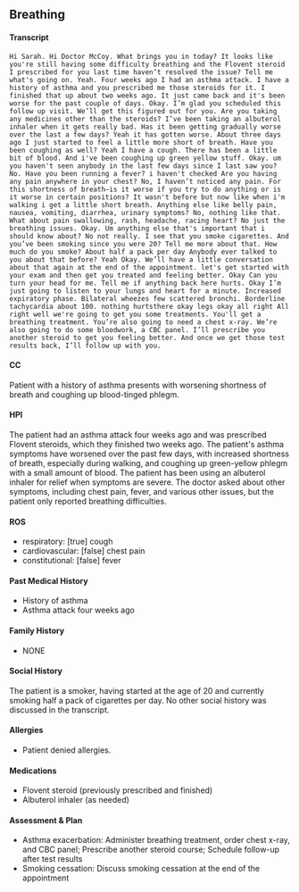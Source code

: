 Breathing
---
#### Transcript
```
Hi Sarah. Hi Doctor McCoy. What brings you in today? It looks like you're still having some difficulty breathing and the Flovent steroid I prescribed for you last time haven’t resolved the issue? Tell me what's going on. Yeah. Four weeks ago I had an asthma attack. I have a history of asthma and you prescribed me those steroids for it. I finished that up about two weeks ago. It just came back and it's been worse for the past couple of days. Okay. I’m glad you scheduled this follow up visit. We’ll get this figured out for you. Are you taking any medicines other than the steroids? I’ve been taking an albuterol inhaler when it gets really bad. Has it been getting gradually worse over the last a few days? Yeah it has gotten worse. About three days ago I just started to feel a little more short of breath. Have you been coughing as well? Yeah I have a cough. There has been a little bit of blood. And i've been coughing up green yellow stuff. Okay. um you haven't seen anybody in the last few days since I last saw you? No. Have you been running a fever? i haven't checked Are you having any pain anywhere in your chest? No, I haven’t noticed any pain. For this shortness of breath–is it worse if you try to do anything or is it worse in certain positions? It wasn't before but now like when i'm walking i get a little short breath. Anything else like belly pain, nausea, vomiting, diarrhea, urinary symptoms? No, nothing like that. What about pain swallowing, rash, headache, racing heart? No just the breathing issues. Okay. Um anything else that's important that i should know about? No not really. I see that you smoke cigarettes. And you’ve been smoking since you were 20? Tell me more about that. How much do you smoke? About half a pack per day Anybody ever talked to you about that before? Yeah Okay. We’ll have a little conversation about that again at the end of the appointment. let's get started with your exam and then get you treated and feeling better. Okay Can you turn your head for me. Tell me if anything back here hurts. Okay I’m just going to listen to your lungs and heart for a minute. Increased expiratory phase. Bilateral wheezes few scattered bronchi. Borderline tachycardia about 100. nothing hurtsthere okay legs okay all right All right well we're going to get you some treatments. You'll get a breathing treatment. You’re also going to need a chest x-ray. We’re also going to do some bloodwork, a CBC panel. I’ll prescribe you another steroid to get you feeling better. And once we get those test results back, I’ll follow up with you.
```

#### CC 
Patient with a history of asthma presents with worsening shortness of breath and coughing up blood-tinged phlegm. 

#### HPI 
The patient had an asthma attack four weeks ago and was prescribed Flovent steroids, which they finished two weeks ago. The patient's asthma symptoms have worsened over the past few days, with increased shortness of breath, especially during walking, and coughing up green-yellow phlegm with a small amount of blood. The patient has been using an albuterol inhaler for relief when symptoms are severe. The doctor asked about other symptoms, including chest pain, fever, and various other issues, but the patient only reported breathing difficulties.

#### ROS 
- respiratory: [true] cough 
- cardiovascular: [false] chest pain 
- constitutional: [false] fever 

#### Past Medical History 
- History of asthma
- Asthma attack four weeks ago

#### Family History 
- NONE

#### Social History 
The patient is a smoker, having started at the age of 20 and currently smoking half a pack of cigarettes per day. No other social history was discussed in the transcript.

#### Allergies 
- Patient denied allergies.

#### Medications 
- Flovent steroid (previously prescribed and finished)
- Albuterol inhaler (as needed)

#### Assessment & Plan 
- Asthma exacerbation: Administer breathing treatment, order chest x-ray, and CBC panel; Prescribe another steroid course; Schedule follow-up after test results
- Smoking cessation: Discuss smoking cessation at the end of the appointment

